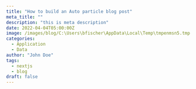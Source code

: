 ```yaml
---
title: "How to build an Auto particle blog post"
meta_title: ""
description: "this is meta description"
date: 2022-04-04T05:00:00Z
image: /images/blog/C:\Users\bfischer\AppData\Local\Temp\tmpenmsn5.tmp 2560x1440 24bit P JFIF,Exif,IPTC,XMP,ICC,Adobe [OK] 522664 --> 395101 bytes (24.41%), optimized. How-to-build-an-Auto-particle-blog-post_opt_1.jpg
categories:
  - Application
  - Data
author: "John Doe"
tags:
  - nextjs
  - blog
draft: false
---
```



